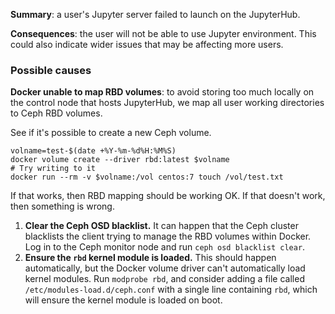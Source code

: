 **Summary**: a user's Jupyter server failed to launch on the JupyterHub.

**Consequences**: the user will not be able to use Jupyter environment. This could also indicate wider issues that may be affecting more users.

### Possible causes

**Docker unable to map RBD volumes**: to avoid storing too much locally on the control node that hosts JupyterHub, we map all user working directories to Ceph RBD volumes.

See if it's possible to create a new Ceph volume.

```shell
volname=test-$(date +%Y-%m-%d%H:%M%S)
docker volume create --driver rbd:latest $volname
# Try writing to it
docker run --rm -v $volname:/vol centos:7 touch /vol/test.txt
```

If that works, then RBD mapping should be working OK. If that doesn't work, then something is wrong.

1. **Clear the Ceph OSD blacklist.** It can happen that the Ceph cluster blacklists the client trying to manage the RBD volumes within Docker. Log in to the Ceph monitor node and run `ceph osd blacklist clear`.
2. **Ensure the `rbd` kernel module is loaded.** This should happen automatically, but the Docker volume driver can't automatically load kernel modules. Run `modprobe rbd`, and consider adding a file called `/etc/modules-load.d/ceph.conf` with a single line containing `rbd`, which will ensure the kernel module is loaded on boot.